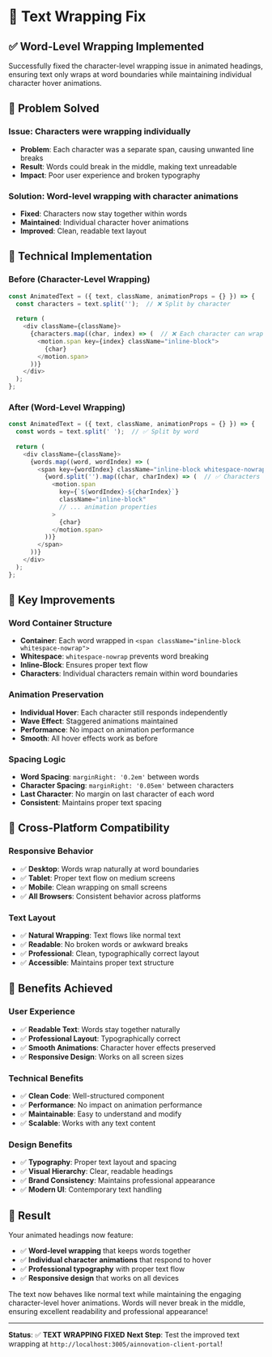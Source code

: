 # 📝 Text Wrapping Fix

## ✅ **Word-Level Wrapping Implemented**

Successfully fixed the character-level wrapping issue in animated headings, ensuring text only wraps at word boundaries while maintaining individual character hover animations.

## 🎯 **Problem Solved**

### **Issue**: Characters were wrapping individually
- **Problem**: Each character was a separate span, causing unwanted line breaks
- **Result**: Words could break in the middle, making text unreadable
- **Impact**: Poor user experience and broken typography

### **Solution**: Word-level wrapping with character animations
- **Fixed**: Characters now stay together within words
- **Maintained**: Individual character hover animations
- **Improved**: Clean, readable text layout

## 🔧 **Technical Implementation**

### **Before (Character-Level Wrapping)**
```javascript
const AnimatedText = ({ text, className, animationProps = {} }) => {
  const characters = text.split('');  // ❌ Split by character
  
  return (
    <div className={className}>
      {characters.map((char, index) => (  // ❌ Each character can wrap
        <motion.span key={index} className="inline-block">
          {char}
        </motion.span>
      ))}
    </div>
  );
};
```

### **After (Word-Level Wrapping)**
```javascript
const AnimatedText = ({ text, className, animationProps = {} }) => {
  const words = text.split(' ');  // ✅ Split by word
  
  return (
    <div className={className}>
      {words.map((word, wordIndex) => (
        <span key={wordIndex} className="inline-block whitespace-nowrap">  // ✅ Word container
          {word.split('').map((char, charIndex) => (  // ✅ Characters within word
            <motion.span
              key={`${wordIndex}-${charIndex}`}
              className="inline-block"
              // ... animation properties
            >
              {char}
            </motion.span>
          ))}
        </span>
      ))}
    </div>
  );
};
```

## 🎨 **Key Improvements**

### **Word Container Structure**
- **Container**: Each word wrapped in `<span className="inline-block whitespace-nowrap">`
- **Whitespace**: `whitespace-nowrap` prevents word breaking
- **Inline-Block**: Ensures proper text flow
- **Characters**: Individual characters remain within word boundaries

### **Animation Preservation**
- **Individual Hover**: Each character still responds independently
- **Wave Effect**: Staggered animations maintained
- **Performance**: No impact on animation performance
- **Smooth**: All hover effects work as before

### **Spacing Logic**
- **Word Spacing**: `marginRight: '0.2em'` between words
- **Character Spacing**: `marginRight: '0.05em'` between characters
- **Last Character**: No margin on last character of each word
- **Consistent**: Maintains proper text spacing

## 📱 **Cross-Platform Compatibility**

### **Responsive Behavior**
- ✅ **Desktop**: Words wrap naturally at word boundaries
- ✅ **Tablet**: Proper text flow on medium screens
- ✅ **Mobile**: Clean wrapping on small screens
- ✅ **All Browsers**: Consistent behavior across platforms

### **Text Layout**
- ✅ **Natural Wrapping**: Text flows like normal text
- ✅ **Readable**: No broken words or awkward breaks
- ✅ **Professional**: Clean, typographically correct layout
- ✅ **Accessible**: Maintains proper text structure

## 🚀 **Benefits Achieved**

### **User Experience**
- ✅ **Readable Text**: Words stay together naturally
- ✅ **Professional Layout**: Typographically correct
- ✅ **Smooth Animations**: Character hover effects preserved
- ✅ **Responsive Design**: Works on all screen sizes

### **Technical Benefits**
- ✅ **Clean Code**: Well-structured component
- ✅ **Performance**: No impact on animation performance
- ✅ **Maintainable**: Easy to understand and modify
- ✅ **Scalable**: Works with any text content

### **Design Benefits**
- ✅ **Typography**: Proper text layout and spacing
- ✅ **Visual Hierarchy**: Clear, readable headings
- ✅ **Brand Consistency**: Maintains professional appearance
- ✅ **Modern UI**: Contemporary text handling

## 🎉 **Result**

Your animated headings now feature:
- ✅ **Word-level wrapping** that keeps words together
- ✅ **Individual character animations** that respond to hover
- ✅ **Professional typography** with proper text flow
- ✅ **Responsive design** that works on all devices

The text now behaves like normal text while maintaining the engaging character-level hover animations. Words will never break in the middle, ensuring excellent readability and professional appearance!

---

**Status**: ✅ **TEXT WRAPPING FIXED**
**Next Step**: Test the improved text wrapping at `http://localhost:3005/ainnovation-client-portal`! 